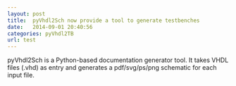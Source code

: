 ```yaml
---
layout: post
title:  pyVhdl2Sch now provide a tool to generate testbenches
date:   2014-09-01 20:40:56
categories: pyVhdl2TB
url: test
---
```


pyVhdl2Sch is a Python-based documentation generator tool. It takes VHDL files (.vhd) as entry and generates a pdf/svg/ps/png schematic for each input file.


